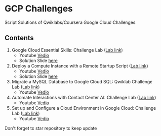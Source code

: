 # GCP Challenges
Script Solutions of Qwiklabs/Coursera Google Cloud Challenges

## Contents
1. Google Cloud Essential Skills: Challenge Lab ([Lab link](https://www.qwiklabs.com/focuses/1734?parent=catalog))
    * Youtube [Vedio](https://youtu.be/7yefxwOcwx8)
    * Solution Slide [here](https://www.slideshare.net/qursaan/google-cloud-essential-skills-challenge-lab)
2. Deploy a Compute Instance with a Remote Startup Script ([Lab link](https://www.qwiklabs.com/focuses/1735?parent=catalog))
    * Youtube [Vedio](https://youtu.be/olfgoGIbhe8)
    * Solution Slide [here](https://www.slideshare.net/qursaan/deploy-a-compute-instance-with-a-remote-startup-script)
3. Migrate a MySQL Database to Google Cloud SQL: Qwiklab Challenge Lab ([Lab link](https://www.qwiklabs.com/focuses/1740?parent=catalog))
    * Youtube [Vedio](https://youtu.be/7WwLIlHVPIs)
4. Automate Interactions with Contact Center AI: Challenge Lab ([Lab link](https://www.qwiklabs.com/focuses/12008?parent=catalog))
    * Youtube [Vedio](https://youtu.be/6naKTONVepA)
5. Set up and Configure a Cloud Environment in Google Cloud: Challenge Lab ([Lab link](https://www.qwiklabs.com/focuses/10603?parent=catalog))
    * Youtube [Vedio](https://youtu.be/uFAjpQRuJR0)

Don't forget to star repository to keep update
